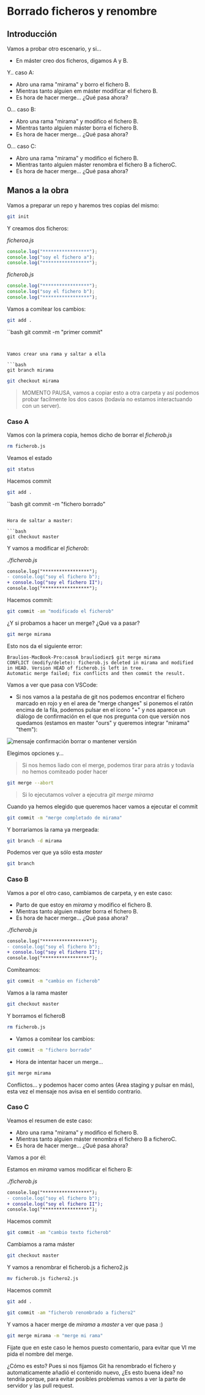 # Borrado ficheros y renombre

## Introducción

Vamos a probar otro escenario, y si...

- En máster creo dos ficheros, digamos A y B.

Y.. caso A:

- Abro una rama "mirama" y borro el fichero B.
- Mientras tanto alguien em máster modificar el fichero B.
- Es hora de hacer merge... ¿Qué pasa ahora?

O... caso B:

- Abro una rama "mirama" y modifico el fichero B.
- Mientras tanto alguien máster borra el fichero B.
- Es hora de hacer merge... ¿Qué pasa ahora?

O... caso C:

- Abro una rama "mirama" y modifico el fichero B.
- Mientras tanto alguien máster renombra el fichero B a ficheroC.
- Es hora de hacer merge... ¿Qué pasa ahora?

## Manos a la obra

Vamos a preparar un repo y haremos tres copias del mismo:

```bash
git init
```

Y creamos dos ficheros:

_ficheroa.js_

```js
console.log("*****************");
console.log("soy el fichero a");
console.log("*****************");
```

_ficherob.js_

```js
console.log("*****************");
console.log("soy el fichero b");
console.log("*****************");
```

Vamos a comitear los cambios:

```bash
git add .
```

``bash
git commit -m "primer commit"

````


Vamos crear una rama y saltar a ella

```bash
git branch mirama
````

```bash
git checkout mirama
```

> MOMENTO PAUSA, vamos a copiar esto a otra carpeta y así podemos probar facilmente los dos casos
> (todavía no estamos interactuando con un server).

### Caso A

Vamos con la primera copia, hemos dicho de borrar el _ficherob.js_

```bash
rm ficherob.js
```

Veamos el estado

```bash
git status
```

Hacemos commit

```bash
git add .
```

``bash
git commit -m "fichero borrado"

````

Hora de saltar a master:

```bash
git checkout master
````

Y vamos a modificar el _ficherob_:

_./ficherob.js_

```diff
console.log("*****************");
- console.log("soy el fichero b");
+ console.log("soy el fichero II");
console.log("*****************");
```

Hacemos commit:

```bash
git commit -am "modificado el ficherob"
```

¿Y si probamos a hacer un merge? ¿Qué va a pasar?

```bash
git merge mirama
```

Esto nos da el siguiente error:

```
Braulios-MacBook-Pro:casoA brauliodiez$ git merge mirama
CONFLICT (modify/delete): ficherob.js deleted in mirama and modified in HEAD. Version HEAD of ficherob.js left in tree.
Automatic merge failed; fix conflicts and then commit the result.
```

Vamos a ver que pasa con VSCode:

- Si nos vamos a la pestaña de git nos podemos encontrar el fichero marcado en rojo y en el area de "merge changes"
  si ponemos el ratón encima de la fila, podemos pulsar en el icono "+" y nos aparece un diálogo de confirmación en el
  que nos pregunta con que versión nos quedamos (estamos en master "ours" y queremos integrar "mirama" "them"):

![mensaje confirmación borrar o mantener versión](./content/delete_add_casoa.png)

Elegimos opciones y...

> Si nos hemos liado con el merge, podemos tirar para atrás y todavía no hemos comiteado poder hacer

```bash
git merge --abort
```

> Si lo ejecutamos volver a ejecutra _git merge mirama_

Cuando ya hemos elegido que queremos hacer vamos a ejecutar el commit

```bash
git commit -m "merge completado de mirama"
```

Y borrariamos la rama ya mergeada:

```bash
git branch -d mirama
```

Podemos ver que ya sólo esta _master_

```bash
git branch
```

### Caso B

Vamos a por el otro caso, cambiamos de carpeta, y en este caso:

- Parto de que estoy en _mirama_ y modifico el fichero B.
- Mientras tanto alguien máster borra el fichero B.
- Es hora de hacer merge... ¿Qué pasa ahora?

_./ficherob.js_

```diff
console.log("*****************");
- console.log("soy el fichero b");
+ console.log("soy el fichero II");
console.log("*****************");
```

Comiteamos:

```bash
git commit -m "cambio en ficherob"
```

Vamos a la rama master

```bash
git checkout master
```

Y borramos el ficheroB

```bash
rm ficherob.js
```

- Vamos a comitear los cambios:

```bash
git commit -m "fichero borrado"
```

- Hora de intentar hacer un merge...

```bash
git merge mirama
```

Conflictos... y podemos hacer como antes (Area staging y pulsar en más), esta vez el mensaje
nos avisa en el sentido contrario.

### Caso C

Veamos el resumen de este caso:

- Abro una rama "mirama" y modifico el fichero B.
- Mientras tanto alguien máster renombra el fichero B a ficheroC.
- Es hora de hacer merge... ¿Qué pasa ahora?

Vamos a por él:

Estamos en _mirama_ vamos modificar el fichero B:

_./ficherob.js_

```diff
console.log("*****************");
- console.log("soy el fichero b");
+ console.log("soy el fichero II");
console.log("*****************");
```

Hacemos commit

```bash
git commit -am "cambio texto ficherob"
```

Cambiamos a rama máster

```bash
git checkout master
```

Y vamos a renombrar el ficherob.js a fichero2.js

```bash
mv ficherob.js fichero2.js
```

Hacemos commit

```bash
git add .
```

```bash
git commit -am "ficherob renombrado a fichero2"
```

Y vamos a hacer merge de _mirama_ a _master_ a ver que pasa :)

```bash
git merge mirama -m "merge mi rama"
```

Fijate que en este caso le hemos puesto comentario, para evitar que VI
me pida el nombre del merge.

¿Cómo es esto? Pues si nos fijamos Git ha renombrado el fichero y
automaticamente añadió el contenido nuevo, ¿Es esto buena idea?
no tendría porque, para evitar posibles problemas vamos a ver la parte
de servidor y las pull request.
